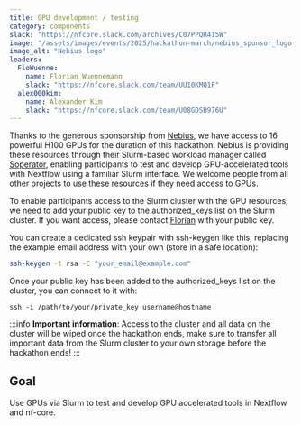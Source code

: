 ```yaml
---
title: GPU development / testing
category: components
slack: "https://nfcore.slack.com/archives/C07PPQR415W"
image: "/assets/images/events/2025/hackathon-march/nebius_sponsor_logo.png"
image_alt: "Nebius logo"
leaders:
  FloWuenne:
    name: Florian Wuennemann
    slack: "https://nfcore.slack.com/team/UU10KMQ1F"
  alex000kim:
    name: Alexander Kim
    slack: "https://nfcore.slack.com/team/U08GDSB976U"
---
```


Thanks to the generous sponsorship from [Nebius](https://nebius.com/), we have access to 16 powerful H100 GPUs for the duration of this hackathon. Nebius is providing these resources through their Slurm-based workload manager called [Soperator](https://nebius.com/services/soperator), enabling participants to test and develop GPU-accelerated tools with Nextflow using a familiar Slurm interface.
We welcome people from all other projects to use these resources if they need access to GPUs.

To enable participants access to the Slurm cluster with the GPU resources, we need to add your public key to the authorized_keys list on the Slurm cluster. If you want access, please contact [Florian](https://nfcore.slack.com/archives/DTZKT23D1) with your public key.

You can create a dedicated ssh keypair with ssh-keygen like this, replacing the example email address with your own (store in a safe location):

```bash
ssh-keygen -t rsa -C "your_email@example.com"
```

Once your public key has been added to the authorized_keys list on the cluster, you can connect to it with:

```
ssh -i /path/to/your/private_key username@hostname
```

:::info
**Important information**: Access to the cluster and all data on the cluster will be wiped once the hackathon ends, make sure to transfer all important data from the Slurm cluster to your own storage before the hackathon ends!
:::

## Goal

Use GPUs via Slurm to test and develop GPU accelerated tools in Nextflow and nf-core.
